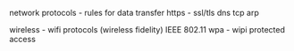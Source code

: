network protocols - rules for data transfer
https - ssl/tls
dns
tcp
arp


wireless - wifi protocols (wireless fidelity) IEEE 802.11
wpa - wipi protected access

